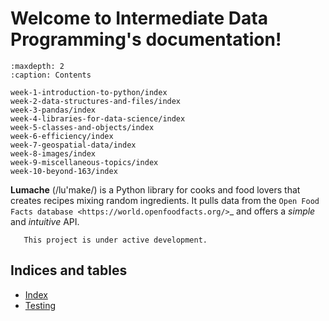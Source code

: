 # Welcome to Intermediate Data Programming's documentation!

```{toctree}
:maxdepth: 2
:caption: Contents

week-1-introduction-to-python/index
week-2-data-structures-and-files/index
week-3-pandas/index
week-4-libraries-for-data-science/index
week-5-classes-and-objects/index
week-6-efficiency/index
week-7-geospatial-data/index
week-8-images/index
week-9-miscellaneous-topics/index
week-10-beyond-163/index
```

**Lumache** (/lu'make/) is a Python library for cooks and food lovers that
creates recipes mixing random ingredients. It pulls data from the `Open Food Facts database <https://world.openfoodfacts.org/>`\_ and offers a _simple_ and
_intuitive_ API.

```{note}
   This project is under active development.
```

## Indices and tables

- [Index](index)
- [Testing](out)

